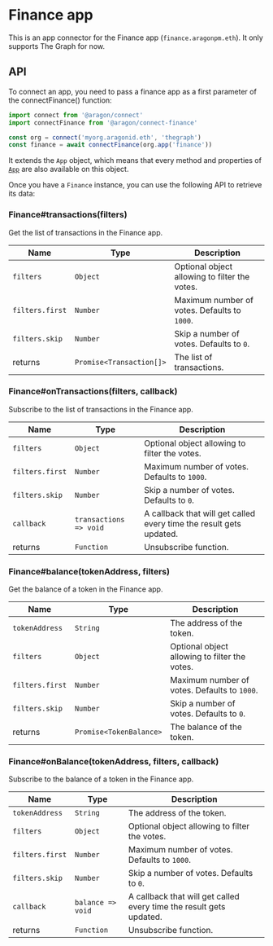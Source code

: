 # Finance app

This is an app connector for the Finance app (`finance.aragonpm.eth`). It only supports The Graph for now.

## API

To connect an app, you need to pass a finance app as a first parameter of the connectFinance() function:

```js
import connect from '@aragon/connect'
import connectFinance from '@aragon/connect-finance'

const org = connect('myorg.aragonid.eth', 'thegraph')
const finance = await connectFinance(org.app('finance'))
```

It extends the `App` object, which means that every method and properties of [`App`](../api-reference/app.md) are also available on this object.

Once you have a `Finance` instance, you can use the following API to retrieve its data:

### Finance\#transactions\(filters\)

Get the list of transactions in the Finance app.

| Name            | Type                     | Description                                   |
| --------------- | ------------------------ | --------------------------------------------- |
| `filters`       | `Object`                 | Optional object allowing to filter the votes. |
| `filters.first` | `Number`                 | Maximum number of votes. Defaults to `1000`.  |
| `filters.skip`  | `Number`                 | Skip a number of votes. Defaults to `0`.      |
| returns         | `Promise<Transaction[]>` | The list of transactions.                     |

### Finance\#onTransactions\(filters, callback\)

Subscribe to the list of transactions in the Finance app.

| Name            | Type                   | Description                                                         |
| --------------- | ---------------------- | ------------------------------------------------------------------- |
| `filters`       | `Object`               | Optional object allowing to filter the votes.                       |
| `filters.first` | `Number`               | Maximum number of votes. Defaults to `1000`.                        |
| `filters.skip`  | `Number`               | Skip a number of votes. Defaults to `0`.                            |
| `callback`      | `transactions => void` | A callback that will get called every time the result gets updated. |
| returns         | `Function`             | Unsubscribe function.                                               |

### Finance\#balance\(tokenAddress, filters\)

Get the balance of a token in the Finance app.

| Name            | Type                    | Description                                   |
| --------------- | ----------------------- | --------------------------------------------- |
| `tokenAddress`  | `String`                | The address of the token.                     |
| `filters`       | `Object`                | Optional object allowing to filter the votes. |
| `filters.first` | `Number`                | Maximum number of votes. Defaults to `1000`.  |
| `filters.skip`  | `Number`                | Skip a number of votes. Defaults to `0`.      |
| returns         | `Promise<TokenBalance>` | The balance of the token.                     |

### Finance\#onBalance\(tokenAddress, filters, callback\)

Subscribe to the balance of a token in the Finance app.

| Name            | Type              | Description                                                         |
| --------------- | ----------------- | ------------------------------------------------------------------- |
| `tokenAddress`  | `String`          | The address of the token.                                           |
| `filters`       | `Object`          | Optional object allowing to filter the votes.                       |
| `filters.first` | `Number`          | Maximum number of votes. Defaults to `1000`.                        |
| `filters.skip`  | `Number`          | Skip a number of votes. Defaults to `0`.                            |
| `callback`      | `balance => void` | A callback that will get called every time the result gets updated. |
| returns         | `Function`        | Unsubscribe function.                                               |
